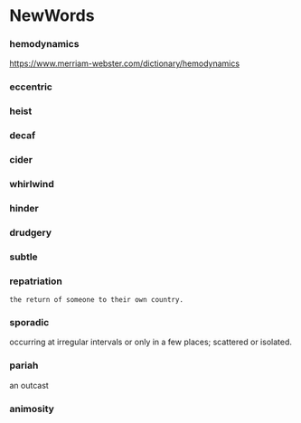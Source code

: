 # NewWords

<h3>hemodynamics </h3>

https://www.merriam-webster.com/dictionary/hemodynamics

<h3>eccentric </h3>

<h3>heist </h3>

<h3>decaf </h3>

<h3>cider </h3>

<h3>whirlwind </h3>

<h3>hinder </h3>

<h3>drudgery </h3>

<h3>subtle </h3>

<h3>repatriation</h3>

    the return of someone to their own country.

<h3>sporadic</h3>
    occurring at irregular intervals or only in a few places; scattered or isolated.
    
<h3>pariah</h3>
    an outcast
    
<h3>animosity </h3>
